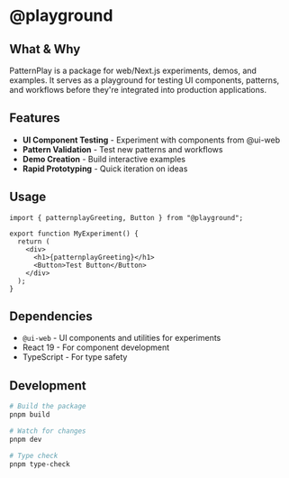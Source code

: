 # @playground

## What & Why

PatternPlay is a package for web/Next.js experiments, demos, and examples. It serves as a playground for testing UI components, patterns, and workflows before they're integrated into production applications.

## Features

- **UI Component Testing** - Experiment with components from @ui-web
- **Pattern Validation** - Test new patterns and workflows
- **Demo Creation** - Build interactive examples
- **Rapid Prototyping** - Quick iteration on ideas

## Usage

```tsx
import { patternplayGreeting, Button } from "@playground";

export function MyExperiment() {
  return (
    <div>
      <h1>{patternplayGreeting}</h1>
      <Button>Test Button</Button>
    </div>
  );
}
```

## Dependencies

- `@ui-web` - UI components and utilities for experiments
- React 19 - For component development
- TypeScript - For type safety

## Development

```bash
# Build the package
pnpm build

# Watch for changes
pnpm dev

# Type check
pnpm type-check
```
